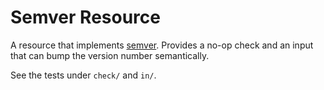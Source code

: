 # Semver Resource

A resource that implements [semver](http://semver.org/). Provides a no-op check
and an input that can bump the version number semantically.

See the tests under `check/` and `in/`.
